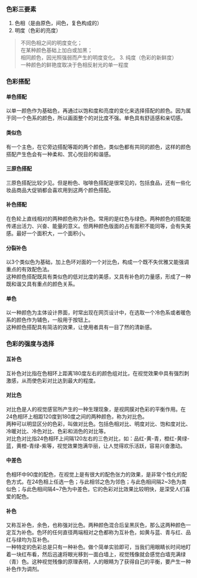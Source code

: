 ### 色彩三要素  
1. 色相（是由原色，间色，复色构成的）
2. 明度（色彩的亮度）  
>不同色相之间的明度变化；  
>在某种颜色基础上加白或加黑；  
>相同颜色，因光照强弱而产生的明度变化。
>3. 纯度（色彩的新鲜度）  
>一种颜色的鲜艳度取决于色相反射光的单一程度  

### 色彩搭配
#### 单色搭配
以单一颜色作为基础色，再通过以饱和度和亮度的变化来选择搭配的颜色。因为属于同一个色系的颜色，所以画面整个的对比度不强。单色具有舒适感和亲切感。  
#### 类似色  
有一个主色，在它旁边搭配等距的两个颜色，类似色都有共同的颜色，这样的颜色搭配产生色会有一种柔和、赏心悦目的和谐感。  
#### 三原色搭配
三原色搭配比较少见。但是粉色、咖啡色搭配是很常见的，包括食品，还有一些化妆品商品大促销都会喜欢用到这两个颜色搭配。  
#### 补色搭配
在色轮上直线相对的两种颜色称为补色。常用的是红色与绿色。两种颜色的搭配能传递出活力、兴奋、能量的意义。但两种颜色版面的占有面积不能同等，会有失美感。最好一个面积大，一个面积小。  
#### 分裂补色
以3个类似色为基础，加上色环对面的一个对比色，构成一个既不失优雅又能强调重点的有效配色法。  
这种颜色搭配既具有类似色的低对比度的美感，又具有补色的力量感，形成了一种既和谐又具有重点的颜色关系。  
#### 单色
以一种颜色为主体设计界面，时常出现在网页设计中，在选取一个冷色系或者暖色系的颜色作为辅色，一般用于按钮上。  
这种颜色搭配具有简洁的效果，让使用者具有一目了然的清新感。  
### 色彩的强度与选择
#### 互补色
互补色对比指在色相环上距离180度左右的颜色组对比，在视觉效果中具有强烈刺激感，从而使色彩对比达到最大的程度。
#### 对比色
对比色是人的视觉感官所产生的一种生理现象，是视网膜对色彩的平衡作用。在24色相环上相距120度到180度之间的两种颜色，称为对比色。  
两种可以明显区分的色彩，叫做对比色。包括色相对比、明度对比、饱和度对比、冷暖对比、冷色对比、色彩和消色的对比等。  
对比色对比指24色相环上间隔120左右的三色对比，如：品红-黄-青，橙红-黄绿-蓝，黄橙-青绿-紫等，视觉效果饱满华丽，让人觉得欢乐活跃，容易兴奋激动。
#### 中差色
色相环中90度的配色，在视觉上是有很大的配色张力的效果，是非常个性化的配色方式。在24色相上任选一色；与此相邻之色为邻色；与此色相间隔2~3色为类似色；与此色相间隔4~7色为中差色，它的色彩对比效果比较明快，是深受人们喜爱的配色。
#### 补色
又称互补色，余色，也称强对比色。两种颜色混合后呈黑灰色，那么这两种颜色一定互为补色。色环的任何直径两端相对之色都称为互补色，如黄与蓝、青与红、品红与绿均为互补色。  
一种特定的色彩总是只有一种补色。做个简单实验即可，当我们用眼睛长时间地盯着一块红布看，然后迅速将眼光移到一面白墙上，视觉残像就会感觉白墙充满绿（青）色。这种视觉残像的原理表明，人的眼睛为了获得自己的平衡，要产生一种补色作为调剂。